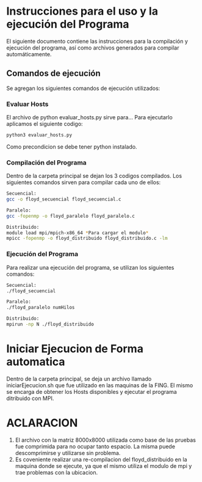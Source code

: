 # Instrucciones para el uso y la ejecución del Programa 

El siguiente documento contiene las instrucciones para la compilación y ejecución del programa, así como archivos generados para compilar automáticamente.

## Comandos de ejecución

Se agregan los siguientes comandos de ejecución utilizados:

### Evaluar Hosts

El archivo de python evaluar_hosts.py sirve para...
Para ejecutarlo aplicamos el siguiente codigo:

```bash
python3 evaluar_hosts.py
```
Como precondicion se debe tener python instalado.

### Compilación del Programa

Dentro de la carpeta principal se dejan los 3 codigos compilados.
Los siguientes comandos sirven para compilar cada uno de ellos:

```bash
Secuencial: 
gcc -o floyd_secuencial floyd_secuencial.c

Paralelo:
gcc -fopenmp -o floyd_paralelo floyd_paralelo.c

Distribuido:
module load mpi/mpich-x86_64 *Para cargar el modulo*
mpicc -fopenmp -o floyd_distribuido floyd_distribuido.c -lm
```

### Ejecución del Programa

Para realizar una ejecución del programa, se utilizan los siguientes comandos:

```bash
Secuencial: 
./floyd_secuencial

Paralelo:
./floyd_paralelo numHilos

Distribuido:
mpirun -np N ./floyd_distribuido
```

# Iniciar Ejecucion de Forma automatica

Dentro de la carpeta principal, se deja un archivo llamado iniciarEjecucion.sh que fue utilizado en las maquinas de la FING. El mismo se encarga de obtener los Hosts disponibles y ejecutar el programa ditribuido con MPI.

# ACLARACION
1) El archivo con la matriz 8000x8000 utilizada como base de las pruebas fue comprimida para no ocupar tanto espacio. La misma puede descomprimirse y utilizarse sin problema.
2) Es coveniente realizar una re-compilacion del floyd_distribuido en la maquina donde se ejecute, ya que el mismo utiliza el modulo de mpi y trae problemas con la ubicacion.